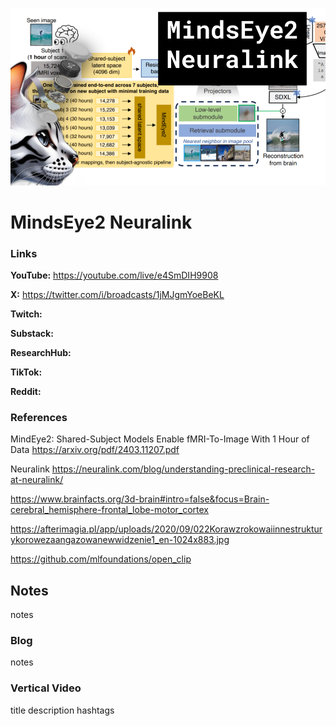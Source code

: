![thumbnail](thumbnail.png)

# MindsEye2 Neuralink

### Links

**YouTube:** https://youtube.com/live/e4SmDIH9908

**X:** https://twitter.com/i/broadcasts/1jMJgmYoeBeKL

**Twitch:**

**Substack:**

**ResearchHub:**

**TikTok:**

**Reddit:**

### References

MindEye2: Shared-Subject Models Enable fMRI-To-Image With 1 Hour of Data
https://arxiv.org/pdf/2403.11207.pdf

Neuralink
https://neuralink.com/blog/understanding-preclinical-research-at-neuralink/

https://www.brainfacts.org/3d-brain#intro=false&focus=Brain-cerebral_hemisphere-frontal_lobe-motor_cortex

https://afterimagia.pl/app/uploads/2020/09/022Korawzrokowaiinnestrukturykorowezaangazowanewwidzenie1_en-1024x883.jpg

https://github.com/mlfoundations/open_clip

## Notes

notes

### Blog

notes

### Vertical Video

title
description
hashtags
